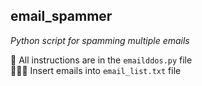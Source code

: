 ## email_spammer

*Python script for spamming multiple emails*

📄 All instructions are in the `emailddos.py` file <br />
🧑‍🤝‍🧑 Insert emails into `email_list.txt` file
